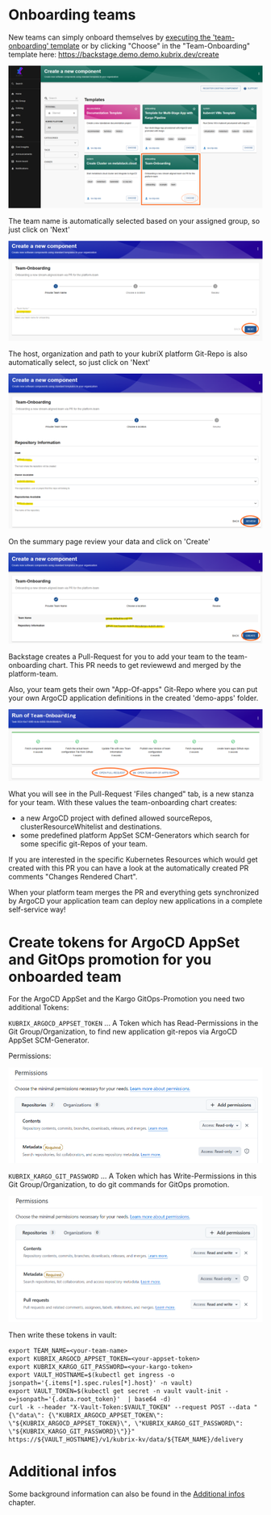 # Onboarding teams

New teams can simply onboard themselves by [executing the 'team-onboarding' template](https://backstage.demo.demo.kubrix.dev/create/templates/default/team-onboarding) or by clicking "Choose" in the "Team-Onboarding" template here: https://backstage.demo.demo.kubrix.dev/create

![image](../../img/team-onboarding-1.png)

The team name is automatically selected based on your assigned group, so just click on 'Next'

![image](../../img/team-onboarding-2.png)

The host, organization and path to your kubriX platform Git-Repo is also automatically select, so just click on 'Next'

![image](../../img/team-onboarding-3.png)

On the summary page review your data and click on 'Create'

![image](../../img/team-onboarding-4.png)

Backstage creates a Pull-Request for you to add your team to the team-onboarding chart. This PR needs to get reviewewd and merged by the platform-team.

Also, your team gets their own "App-Of-apps" Git-Repo where you can put your own ArgoCD application definitions in the created 'demo-apps' folder.

![image](../../img/team-onboarding-5.png)

What you will see in the Pull-Request 'Files changed" tab, is a new stanza for your team.
With these values the team-onboarding chart creates:

* a new ArgoCD project with defined allowed sourceRepos, clusterResourceWhitelist and destinations.
* some predefined platform AppSet SCM-Generators which search for some specific git-Repos of your team.

If you are interested in the specific Kubernetes Resources which would get created with this PR
you can have a look at the automatically created PR comments "Changes Rendered Chart".

When your platform team merges the PR and everything gets synchronized by ArgoCD 
your application team can deploy new applications in a complete self-service way!

# Create tokens for ArgoCD AppSet and GitOps promotion for you onboarded team

For the ArgoCD AppSet and the Kargo GitOps-Promotion you need two additional Tokens:

`KUBRIX_ARGOCD_APPSET_TOKEN` ... A Token which has Read-Permissions in the Git Group/Organization, to find new application git-repos via ArgoCD AppSet SCM-Generator.

Permissions:

![image](../../img/team-argocd-appset-token-permissions.png)

`KUBRIX_KARGO_GIT_PASSWORD` ... A Token which has Write-Permissions in this Git Group/Organization, to do git commands for GitOps promotion.

![image](../../img/team-kargo-token-permissions.png)

Then write these tokens in vault:

```
export TEAM_NAME=<your-team-name>
export KUBRIX_ARGOCD_APPSET_TOKEN=<your-appset-token>
export KUBRIX_KARGO_GIT_PASSWORD=<your-kargo-token>
export VAULT_HOSTNAME=$(kubectl get ingress -o jsonpath='{.items[*].spec.rules[*].host}' -n vault)
export VAULT_TOKEN=$(kubectl get secret -n vault vault-init -o=jsonpath='{.data.root_token}'  | base64 -d)
curl -k --header "X-Vault-Token:$VAULT_TOKEN" --request POST --data "{\"data\": {\"KUBRIX_ARGOCD_APPSET_TOKEN\": \"${KUBRIX_ARGOCD_APPSET_TOKEN}\", \"KUBRIX_KARGO_GIT_PASSWORD\":
\"${KUBRIX_KARGO_GIT_PASSWORD}\"}}" https://${VAULT_HOSTNAME}/v1/kubrix-kv/data/${TEAM_NAME}/delivery
```

# Additional infos

Some background information can also be found in the [Additional infos](onboarding-additional-infos.md) chapter.


